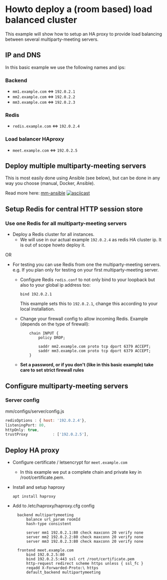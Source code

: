 # Howto deploy a (room based) load balanced cluster

This example will show how to setup an HA proxy to provide load balancing between several
multiparty-meeting servers.

## IP and DNS

In this basic example we use the following names and ips:

### Backend

* `mm1.example.com` <=> `192.0.2.1`
* `mm2.example.com` <=> `192.0.2.2`
* `mm3.example.com` <=> `192.0.2.3`

### Redis

* `redis.example.com` <=> `192.0.2.4`

### Load balancer HAproxy

* `meet.example.com` <=> `192.0.2.5`

## Deploy multiple multiparty-meeting servers

This is most easily done using Ansible (see below), but can be done
in any way you choose (manual, Docker, Ansible).

Read more here: [mm-ansible](https://github.com/misi/mm-ansible)
[![asciicast](https://asciinema.org/a/311365.svg)](https://asciinema.org/a/311365)

## Setup Redis for central HTTP session store

### Use one Redis for all multiparty-meeting servers

* Deploy a Redis cluster for all instances.
  * We will use in our actual example `192.0.2.4` as redis HA cluster ip. It is out of scope howto deploy it.

OR

* For testing you can use Redis from one the multiparty-meeting servers. e.g. If you plan only for testing on your first multiparty-meeting server.
  * Configure Redis `redis.conf` to not only bind to your loopback but also to your global ip address too:

    ``` plaintext
    bind 192.0.2.1
    ```

    This example sets this to `192.0.2.1`, change this according to your local installation.

  * Change your firewall config to allow incoming Redis. Example (depends on the type of firewall):

    ``` plaintext
        chain INPUT {
            policy DROP;

            saddr mm2.example.com proto tcp dport 6379 ACCEPT;
            saddr mm3.example.com proto tcp dport 6379 ACCEPT;
        }
    ```

  * **Set a password, or if you don't (like in this basic example) take care to set strict firewall rules**

## Configure multiparty-meeting servers

### Server config

mm/configs/server/config.js

``` js
redisOptions : { host: '192.0.2.4'},
listeningPort: 80,
httpOnly: true,
trustProxy           : ['192.0.2.5'],
```

## Deploy HA proxy

* Configure certificate / letsencrypt for `meet.example.com`
  * In this example we put a complete chain and private key in /root/certificate.pem.
* Install and setup haproxy

  `apt install haproxy`

* Add to /etc/haproxy/haproxy.cfg config

  ``` plaintext
    backend multipartymeeting
        balance url_param roomId
        hash-type consistent

        server mm1 192.0.2.1:80 check maxconn 20 verify none
        server mm2 192.0.2.2:80 check maxconn 20 verify none
        server mm3 192.0.2.3:80 check maxconn 20 verify none

    frontend meet.example.com
        bind 192.0.2.5:80
        bind 192.0.2.5:443 ssl crt /root/certificate.pem
        http-request redirect scheme https unless { ssl_fc }
        reqadd X-Forwarded-Proto:\ https
        default_backend multipartymeeting
  ```
